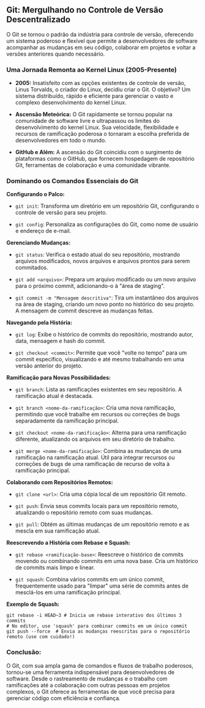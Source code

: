 ## Git: Mergulhando no Controle de Versão Descentralizado

O Git se tornou o padrão da indústria para controle de versão, oferecendo um sistema poderoso e flexível que permite a desenvolvedores de software acompanhar as mudanças em seu código, colaborar em projetos e voltar a versões anteriores quando necessário.

### Uma Jornada Remonta ao Kernel Linux (2005-Presente)

* **2005:**  Insatisfeito com as opções existentes de controle de versão, Linus Torvalds, o criador do Linux, decidiu criar o Git. O objetivo? Um sistema distribuído, rápido e eficiente para gerenciar o vasto e complexo desenvolvimento do kernel Linux.

* **Ascensão Meteórica:** O Git rapidamente se tornou popular na comunidade de software livre e ultrapassou os limites do desenvolvimento do kernel Linux. Sua velocidade, flexibilidade e recursos de ramificação poderosa o tornaram a escolha preferida de desenvolvedores em todo o mundo.

* **GitHub e Além:** A ascensão do Git coincidiu com o surgimento de plataformas como o GitHub, que fornecem hospedagem de repositório Git, ferramentas de colaboração e uma comunidade vibrante.

### Dominando os Comandos Essenciais do Git

**Configurando o Palco:**

* `git init`: Transforma um diretório em um repositório Git, configurando o controle de versão para seu projeto.

* `git config`: Personaliza as configurações do Git, como nome de usuário e endereço de e-mail.

**Gerenciando Mudanças:**

* `git status`: Verifica o estado atual do seu repositório, mostrando arquivos modificados, novos arquivos e arquivos prontos para serem commitados.

* `git add <arquivo>`: Prepara um arquivo modificado ou um novo arquivo para o próximo commit, adicionando-o à "área de staging".

* `git commit -m "Mensagem descritiva"`: Tira um instantâneo dos arquivos na área de staging, criando um novo ponto no histórico do seu projeto. A mensagem de commit descreve as mudanças feitas.

**Navegando pela História:**

* `git log`: Exibe o histórico de commits do repositório, mostrando autor, data, mensagem e hash do commit.

* `git checkout <commit>`: Permite que você "volte no tempo" para um commit específico, visualizando e até mesmo trabalhando em uma versão anterior do projeto.

**Ramificação para Novas Possibilidades:**

* `git branch`: Lista as ramificações existentes em seu repositório. A ramificação atual é destacada.

* `git branch <nome-da-ramificação>`: Cria uma nova ramificação, permitindo que você trabalhe em recursos ou correções de bugs separadamente da ramificação principal.

* `git checkout <nome-da-ramificação>`: Alterna para uma ramificação diferente, atualizando os arquivos em seu diretório de trabalho.

* `git merge <nome-da-ramificação>`: Combina as mudanças de uma ramificação na ramificação atual. Útil para integrar recursos ou correções de bugs de uma ramificação de recurso de volta à ramificação principal.

**Colaborando com Repositórios Remotos:**

* `git clone <url>`: Cria uma cópia local de um repositório Git remoto.

* `git push`: Envia seus commits locais para um repositório remoto, atualizando o repositório remoto com suas mudanças.

* `git pull`: Obtém as últimas mudanças de um repositório remoto e as mescla em sua ramificação atual.

**Reescrevendo a História com Rebase e Squash:**

* `git rebase <ramificação-base>`:  Reescreve o histórico de commits movendo ou combinando commits em uma nova base. Cria um histórico de commits mais limpo e linear.

* `git squash`:  Combina vários commits em um único commit, frequentemente usado para "limpar" uma série de commits antes de mesclá-los em uma ramificação principal.

**Exemplo de Squash:**

```
git rebase -i HEAD~3 # Inicia um rebase interativo dos últimos 3 commits
# No editor, use 'squash' para combinar commits em um único commit
git push --force  # Envia as mudanças reescritas para o repositório remoto (use com cuidado!)
```

### Conclusão:

O Git, com sua ampla gama de comandos e fluxos de trabalho poderosos, tornou-se uma ferramenta indispensável para desenvolvedores de software. Desde o rastreamento de mudanças e o trabalho com ramificações até a colaboração com outras pessoas em projetos complexos, o Git oferece as ferramentas de que você precisa para gerenciar código com eficiência e confiança. 
